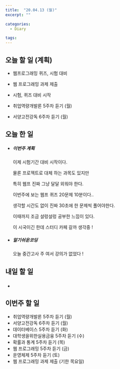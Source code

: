 ```yaml
---
title:  "20.04.13 (월)"
excerpt: ""

categories:
  - Diary

tags:
---
```


## 오늘 할 일 (계획)

- 웹프로그래밍 퀴즈, 시험 대비

- 웹 프로그래밍 과제 제출

- 시험, 퀴즈 대비 시작

- 취업역량개발론 5주차 듣기 (월)

- 서양고전강독 6주차 듣기 (월)

## 오늘 한 일

- ##### 이번주 계획

  이제 시험기간 대비 시작이다.

  물론 프로젝트로 대체 하는 과목도 있지만

  특히 웹프 진짜 그냥 달달 외워야 한다.

  이번주에 보는 웹프 퀴즈 20문제 10분이다..

  생각할 시간도 없이 진짜 30초에 한 문제씩 풀어야한다.

  이때까지 조금 설렁설렁 공부한 느낌이 있다.

  이 시국이긴 한데 스터디 카페 갈까 생각중 !

- ##### 알기쉬운코딩

  오늘 중간고사 주 여서 강의가 없었다 !

  


## 내일 할 일

- ##### 



## 이번주 할 일

- 취업역량개발론 5주차 듣기 (월)
- 서양고전강독 6주차 듣기 (월)
- 데이터베이스 5주차 듣기 (화)
- 대학생을위한실용금융 5주차 듣기 (수)
- 확률과 통계 5주차 듣기 (목)
- 웹 프로그래밍 5주차 듣기 (금)
- 운영체제 5주차 듣기 (토)
- 웹 프로그래밍 과제 제출 (기한 목요일)